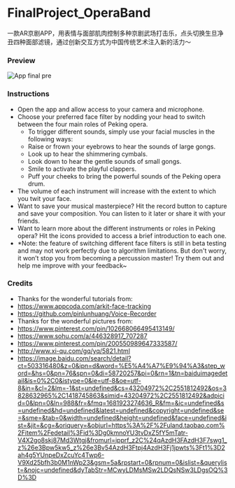 # FinalProject_OperaBand

一款AR京剧APP，用表情与面部肌肉控制多种京剧武场打击乐，点头切换生旦净丑四种面部滤镜，通过创新交互方式为中国传统艺术注入新的活力～

### Preview
![App final pre](https://github.com/lydia-lll/FinalProject_OperaBand/assets/86812182/1645dbe6-fd47-4649-8c8e-8d8251a45b85)
### Instructions

- Open the app and allow access to your camera and microphone.
- Choose your preferred face filter by nodding your head to switch between the four main roles of Peking opera.
    - To trigger different sounds, simply use your facial muscles in the following ways:
    - Raise or frown your eyebrows to hear the sounds of large gongs.
    - Look up to hear the shimmering cymbals.
    - Look down to hear the gentle sounds of small gongs.
    - Smile to activate the playful clappers.
    - Puff your cheeks to bring the powerful sounds of the Peking opera drum.
- The volume of each instrument will increase with the extent to which you twit your face.
- Want to save your musical masterpiece? Hit the record button to capture and save your composition. You can listen to it later or share it with your friends.
- Want to learn more about the different instruments or roles in Peking opera? Hit the icons provided to access a brief introduction to each one.
- *Note: the feature of switching different face filters is still in beta testing and may not work perfectly due to algorithm limitations. But don't worry, it won’t stop you from becoming a percussion master! Try them out and help me improve with your feedback~


### Credits

- Thanks for the wonderful tutorials from:
- https://www.appcoda.com/arkit-face-tracking
- https://github.com/pinlunhuang/Voice-Recorder
- Thanks for the wonderful pictures from:
- https://www.pinterest.com/pin/102668066495413149/
- https://www.sohu.com/a/446328917_707287
- https://www.pinterest.com/pin/200550989647333587/
- http://www.xi-qu.com/gq/yq/5821.html
- https://image.baidu.com/search/detail?ct=503316480&z=0&ipn=d&word=%E5%A4%A7%E9%94%A3&step_word=&hs=0&pn=76&spn=0&di=58720257&pi=0&rn=1&tn=baiduimagedetail&is=0%2C0&istype=0&ie=utf-8&oe=utf-8&in=&cl=2&lm=-1&st=undefined&cs=43204972%2C2551812492&os=3828632965%2C1418745863&simid=43204972%2C2551812492&adpicid=0&lpn=0&ln=988&fr=&fmq=1681923274636_R&fm=&ic=undefined&s=undefined&hd=undefined&latest=undefined&copyright=undefined&se=&sme=&tab=0&width=undefined&height=undefined&face=undefined&ist=&jit=&cg=&oriquery=&objurl=https%3A%2F%2Fuland.taobao.com%2Fitem%2Fedetail%3Fid%3Dg0kmnoYU3tvDxZ5fY5mTatr-V4X2go8skj87Md3Wtgj&fromurl=ipprf_z2C%24qAzdH3FAzdH3F7swg1_z%26e3Bpw5kw5_z%26e3Bv54AzdH3Ftpj4AzdH3Fj1jpwts%3Ft1%3D2ah4g5YUnpeDxZcuYc4Twp6-V9Xd25bfh3b0M1nWp23&gsm=5a&rpstart=0&rpnum=0&islist=&querylist=&nojc=undefined&dyTabStr=MCwyLDMsMSw2LDQsNSw3LDgsOQ%3D%3D

